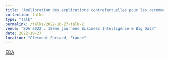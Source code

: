 ```yaml
---
title: "Amélioration des explications contrefactuelles pour les recommandations à l'aide de SHAP"
collection: talks
type: "Talk"
permalink: /talks/2022-10-27-talk-2
venue: "EDA 2022 : 18ème journées Business Intelligence & Big Data"
date: 2022-10-27
location: "Clermont-Ferrand, France"
---
```

[EDA](https://sites.google.com/view/eda2022/accueil)
